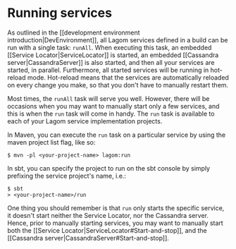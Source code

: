 # Running services

As outlined in the [[development environment introduction|DevEnvironment]], all Lagom services defined in a build can be run with a single task: `runAll`. When executing this task, an embedded [[Service Locator|ServiceLocator]] is started, an embedded [[Cassandra server|CassandraServer]] is also started, and then all your services are started, in parallel. Furthermore, all started services will be running in hot-reload mode. Hot-reload means that the services are automatically reloaded on every change you make, so that you don't have to manually restart them.

Most times, the `runAll` task will serve you well. However, there will be occasions when you may want to manually start only a few services, and this is when the `run` task will come in handy. The `run` task is available to each of your Lagom service implementation projects.

In Maven, you can execute the `run` task on a particular service by using the maven project list flag, like so:

```
$ mvn -pl <your-project-name> lagom:run
```

In sbt, you can specify the project to run on the sbt console by simply prefixing the service project's name, i.e.:

```
$ sbt
> <your-project-name>/run
```

One thing you should remember is that `run` only starts the specific service, it doesn't start neither the Service Locator, nor the Cassandra server. Hence, prior to manually starting services, you may want to manually start both the [[Service Locator|ServiceLocator#Start-and-stop]], and the [[Cassandra server|CassandraServer#Start-and-stop]].
